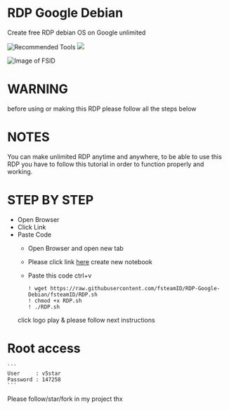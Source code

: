 # RDP Google Debian
Create free RDP debian  OS  on Google unlimited
<p>
  <img src="https://colab.research.google.com/assets/colab-badge.svg" alt="Recommended Tools"/>
  <img src="https://img.shields.io/badge/Google-RDP-green" />
</p>

![Image of FSID](https://raw.githubusercontent.com/fsteamID/RDP-Google-Debian/fsteamID/show.png)
  


# WARNING 
before using or making this RDP please follow all the steps below

# NOTES
You can make unlimited RDP anytime and anywhere, to be able to use this RDP you have to follow this tutorial in order to function properly and working.

# STEP BY STEP
* Open Browser
* Click Link
* Paste Code
  * Open Browser and open new tab
  * Please click link [here](https://colab.research.google.com/#create=true)
    create new notebook
  * Paste this code ctrl+v
  
    ```shell
    ! wget https://raw.githubusercontent.com/fsteamID/RDP-Google-Debian/fsteamID/RDP.sh
    ! chmod +x RDP.sh
    ! ./RDP.sh
    ```
   click logo play & please follow next instructions
   
# Root access

    ```
    User     : v5star
    Password : 147258
    ```
Please follow/star/fork in my project
thx
  

